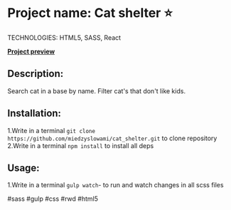 # Project name: Cat shelter :star:

TECHNOLOGIES: HTML5, SASS, React

**[Project preview](https://miedzyslowami.github.io/cat_shelter/)**

## **Description:**  

Search cat in a base by name. Filter cat's that don't like kids.

## **Installation:**
1.Write in a terminal ```git clone https://github.com/miedzyslowami/cat_shelter.git``` to clone repository
2.Write in a terminal ```npm install``` to install all deps

## **Usage:**
1.Write in a terminal ```gulp watch```- to run and watch changes in all scss files


#sass #gulp #css #rwd #html5
